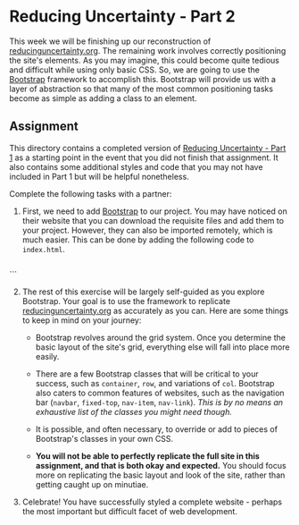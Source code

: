# Reducing Uncertainty - Part 2

This week we will be finishing up our reconstruction of [reducinguncertainty.org](https://reducinguncertainty.org/).
The remaining work involves correctly positioning the site's elements. As you may imagine, this could become quite
tedious and difficult while using only basic CSS. So, we are going to use the [Bootstrap](https://getbootstrap.com)
framework to accomplish this. Bootstrap will provide us with a layer of abstraction so that many of the most common
positioning tasks become as simple as adding a class to an element.

## Assignment

This directory contains a completed version of [Reducing Uncertainty - Part 1](../03-2/README.md) as a starting
point in the event that you did not finish that assignment. It also contains some additional styles and code that you
may not have included in Part 1 but will be helpful nonetheless.

Complete the following tasks with a partner:

1. First, we need to add [Bootstrap](https://getbootstrap.com) to our project. You may have noticed on their website
   that you can download the requisite files and add them to your project. However, they can also be imported remotely,
   which is much easier. This can be done by adding the following code to `index.html`.

   ```html
<link href="https://cdn.jsdelivr.net/npm/bootstrap@5.2.2/dist/css/bootstrap.min.css" rel="stylesheet" integrity="sha384-Zenh87qX5JnK2Jl0vWa8Ck2rdkQ2Bzep5IDxbcnCeuOxjzrPF/et3URy9Bv1WTRi" crossorigin="anonymous">
   ```

2. The rest of this exercise will be largely self-guided as you explore Bootstrap. Your goal is to use the framework to
   replicate [reducinguncertainty.org](https://reducinguncertainty.org/) as accurately as you can. Here are some things
   to keep in mind on your journey:

   * Bootstrap revolves around the grid system. Once you determine the basic layout of the site's grid, everything else
     will fall into place more easily.

   * There are a few Bootstrap classes that will be critical to your success, such as `container`, `row`, and variations
     of `col`. Bootstrap also caters to common features of websites, such as the navigation bar (`navbar`, `fixed-top`,
     `nav-item`, `nav-link`). _This is by no means an exhaustive list of the classes you might need though._

   * It is possible, and often necessary, to override or add to pieces of Bootstrap's classes in your own CSS.

   * **You will not be able to perfectly replicate the full site in this assignment, and that is both okay and
     expected.** You should focus more on replicating the basic layout and look of the site,
     rather than getting caught up on minutiae.

3. Celebrate! You have successfully styled a complete website - perhaps the most important but difficult facet of
   web development.
